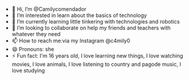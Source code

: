 - 👋 Hi, I’m @Camilycomendador
- 👀 I’m interested in learn about the basics of technology
- 🌱 I’m currently learning little tinkering with technologies and robotics
- 💞️ I’m looking to collaborate on help my friends and teachers with whatever they need
- 📫 How to reach me:via my Instagram @c4mily0 
- 😄 Pronouns: she
- ⚡ Fun fact: I'm 16 years old, I love learning new things, I love watching movies, I love animals, I love listening to country and pagode music, I love studying

<!---
Camilycomendador/Camilycomendador is a ✨ special ✨ repository because its `README.md` (this file) appears on your GitHub profile.
You can click the Preview link to take a look at your changes.
--->
